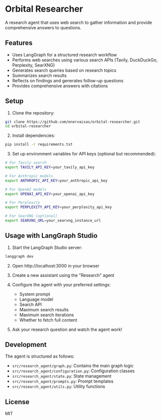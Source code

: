 # Orbital Researcher

A research agent that uses web search to gather information and provide comprehensive answers to questions.

## Features

- Uses LangGraph for a structured research workflow
- Performs web searches using various search APIs (Tavily, DuckDuckGo, Perplexity, SearXNG)
- Generates search queries based on research topics
- Summarizes search results
- Reflects on findings and generates follow-up questions
- Provides comprehensive answers with citations

## Setup

1. Clone the repository:
```bash
git clone https://github.com/enorvaisas/orbital-researcher.git
cd orbital-researcher
```

2. Install dependencies:
```bash
pip install -r requirements.txt
```

3. Set up environment variables for API keys (optional but recommended):
```bash
# For Tavily search
export TAVILY_API_KEY=your_tavily_api_key

# For Anthropic models
export ANTHROPIC_API_KEY=your_anthropic_api_key

# For OpenAI models
export OPENAI_API_KEY=your_openai_api_key

# For Perplexity
export PERPLEXITY_API_KEY=your_perplexity_api_key

# For SearXNG (optional)
export SEARXNG_URL=your_searxng_instance_url
```

## Usage with LangGraph Studio

1. Start the LangGraph Studio server:
```bash
langgraph dev
```

2. Open http://localhost:3000 in your browser

3. Create a new assistant using the "Research" agent

4. Configure the agent with your preferred settings:
   - System prompt
   - Language model
   - Search API
   - Maximum search results
   - Maximum search iterations
   - Whether to fetch full content

5. Ask your research question and watch the agent work!

## Development

The agent is structured as follows:

- `src/research_agent/graph.py`: Contains the main graph logic
- `src/research_agent/configuration.py`: Configuration classes
- `src/research_agent/state.py`: State management
- `src/research_agent/prompts.py`: Prompt templates
- `src/research_agent/utils.py`: Utility functions

## License

MIT
